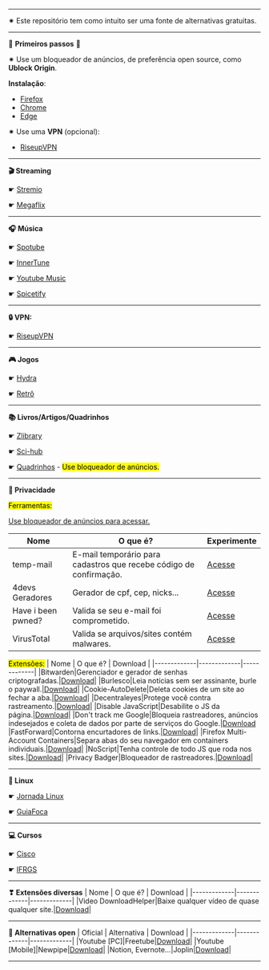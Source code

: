 ***
✷ Este repositório tem como intuito ser uma fonte de alternativas gratuitas.
***
🛑 **Primeiros passos** 🛑

✷ Use um bloqueador de anúncios, de preferência open source, como **Ublock Origin**.

**Instalação**:

- [Firefox](https://addons.mozilla.org/en-US/firefox/addon/ublock-origin/)
- [Chrome](https://chromewebstore.google.com/detail/ublock-origin/cjpalhdlnbpafiamejdnhcphjbkeiagm?hl=en)
- [Edge](https://microsoftedge.microsoft.com/addons/detail/ublock-origin/odfafepnkmbhccpbejgmiehpchacaeak)

✷ Use uma **VPN** (opcional):

- [RiseupVPN](/pages/riseupVPN.md) 
***

**🎬 Streaming**

☛ [Stremio](/pages/stremio.md)

☛ [Megaflix](https://megaflixapp.site/)
***
**🎧 Música**

☛ [Spotube](/pages/spotube.md)

☛ [InnerTune](/pages/innertune.md)

☛ [Youtube Music](https://th-ch.github.io/youtube-music/)

☛ [Spicetify](https://spicetify.app/)
***
**🔒 VPN:**

☛ [RiseupVPN](/pages/riseupVPN.md)
***
**🎮 Jogos**

☛ [Hydra](/pages/hydra.md)

☛ [Retrô](/pages/refRetro.md)
***
**📚 Livros/Artigos/Quadrinhos**

☛ [Zlibrary](/pages/zlibrary.md)

☛ [Sci-hub](/pages/schiHub.md)

☛ [Quadrinhos](https://baixarquadrinhos.net/) - <mark>Use bloqueador de anúncios.</mark>

***
**🔐 Privacidade**

<mark>Ferramentas:</mark>

[Use bloqueador de anúncios para acessar.](https://ublockorigin.com/)

| Nome | O que é? | Experimente |
|-------------|-------------|-------------|
|temp-mail|E-mail temporário para cadastros que recebe código de confirmação.|[Acesse](https://temp-mail.org)|
|4devs Geradores|Gerador de cpf, cep, nicks...|[Acesse](https://www.4devs.com.br/)|
|Have i been pwned?|Valida se seu e-mail foi comprometido.|[Acesse](https://haveibeenpwned.com/)|
|VirusTotal|Valida se arquivos/sites contém malwares.|[Acesse](https://www.virustotal.com/gui/)|

<mark>Extensões:</mark>
| Nome | O que é? | Download |
|-------------|-------------|-------------|
|Bitwarden|Gerenciador e gerador de senhas criptografadas.|[Download](https://bitwarden.com/download/#downloads-web-browser)|
|Burlesco|Leia notícias sem ser assinante, burle o paywall.|[Download](https://burles.co/)|
|Cookie-AutoDelete|Deleta cookies de um site ao fechar a aba.|[Download](https://github.com/Cookie-AutoDelete/Cookie-AutoDelete?tab=readme-ov-file/heading-element)|
|Decentraleyes|Protege você contra rastreamento.|[Download](https://decentraleyes.org/)|
|Disable JavaScript|Desabilite o JS da página.|[Download](https://github.com/dpacassi/disable-javascript?tab=readme-ov-file)|
|Don't track me Google|Bloqueia rastreadores, anúncios indesejados e coleta de dados por parte de serviços do Google.|[Download](https://github.com/Rob--W/dont-track-me-google?tab=readme-ov-file)
|FastForward|Contorna encurtadores de links.|[Download](https://fastforward.team/)| 
|Firefox Multi-Account Containers|Separa abas do seu navegador em containers individuais.|[Download](https://addons.mozilla.org/pt-BR/firefox/addon/multi-account-containers/)|
|NoScript|Tenha controle de todo JS que roda nos sites.|[Download](https://noscript.net/getit/)|
|Privacy Badger|Bloqueador de rastreadores.|[Download](https://privacybadger.org/)|
***

**🐧 Linux**

☛ [Jornada Linux](https://linuxjourney.com/)

☛ [GuiaFoca](https://www.guiafoca.org/)
***
**💻 Cursos**

☛ [Cisco](https://skillsforall.com/)

☛ [IFRGS](https://moodle.ifrs.edu.br/course/index.php?categoryid=38)
***
**❣ Extensões diversas**
| Nome | O que é? | Download |
|-------------|-------------|-------------|
|Video DownloadHelper|Baixe qualquer vídeo de quase qualquer site.|[Download](https://www.downloadhelper.net/)|
***
**🦜 Alternativas open**
| Oficial | Alternativa | Download |
|-------------|-------------|-------------|
|Youtube [PC]|Freetube|[Download](https://freetubeapp.io/)|
|Youtube [Mobile]|Newpipe|[Download](https://newpipe.net/)|
|Notion, Evernote...|Joplin|[Download](https://joplinapp.org/download/)|
***